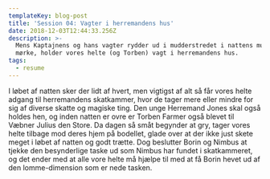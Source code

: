 ```yaml
---
templateKey: blog-post
title: 'Session 04: Vagter i herremandens hus'
date: 2018-12-03T12:44:33.256Z
description: >-
  Mens Kaptajnens og hans vagter rydder ud i mudderstredet i nattens mulm og
  mørke, holder vores helte (og Torben) vagt i herremandens hus.
tags:
  - resume
---
```

I løbet af natten sker der lidt af hvert, men vigtigst af alt så får vores helte adgang til herremandens skatkammer, hvor de tager mere eller mindre for sig af diverse skatte og magiske ting. Den unge Herremand Jones skal også holdes hen, og inden natten er ovre er Torben Farmer også blevet til Væbner Julius den Store. Da dagen så småt begynder at gry, tager vores helte tilbage mod deres hjem på bodellet, glade over at der ikke just skete meget i løbet af natten og godt trætte. Dog beslutter Borin og Nimbus at tjekke den besynderlige taske ud som Nimbus har fundet i skatkammeret, og det ender med at alle vore helte må hjælpe til med at få Borin hevet ud af den lomme-dimension som er nede tasken.
